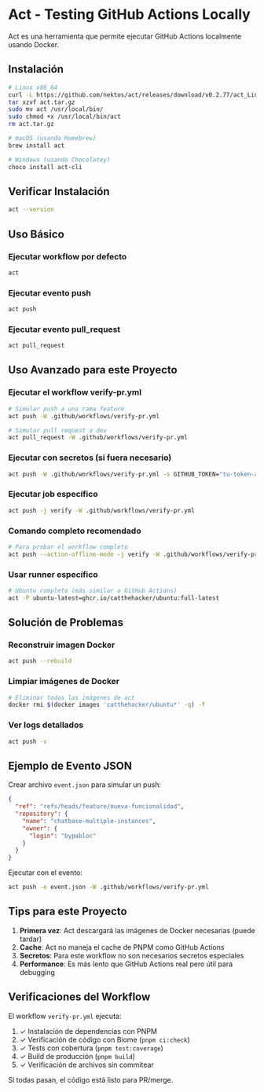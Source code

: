 # Act - Testing GitHub Actions Locally

Act es una herramienta que permite ejecutar GitHub Actions localmente usando Docker.

## Instalación

```bash
# Linux x86_64
curl -L https://github.com/nektos/act/releases/download/v0.2.77/act_Linux_x86_64.tar.gz -o act.tar.gz
tar xzvf act.tar.gz
sudo mv act /usr/local/bin/
sudo chmod +x /usr/local/bin/act
rm act.tar.gz

# macOS (usando Homebrew)
brew install act

# Windows (usando Chocolatey)
choco install act-cli
```

## Verificar Instalación

```bash
act --version
```

## Uso Básico

### Ejecutar workflow por defecto

```bash
act
```

### Ejecutar evento push

```bash
act push
```

### Ejecutar evento pull_request

```bash
act pull_request
```

## Uso Avanzado para este Proyecto

### Ejecutar el workflow verify-pr.yml

```bash
# Simular push a una rama feature
act push -W .github/workflows/verify-pr.yml

# Simular pull request a dev
act pull_request -W .github/workflows/verify-pr.yml
```

### Ejecutar con secretos (si fuera necesario)

```bash
act push -W .github/workflows/verify-pr.yml -s GITHUB_TOKEN="tu-token-aqui"
```

### Ejecutar job específico

```bash
act push -j verify -W .github/workflows/verify-pr.yml
```

### Comando completo recomendado

```bash
# Para probar el workflow completo
act push --action-offline-mode -j verify -W .github/workflows/verify-pr.yml -s GITHUB_TOKEN=""
```

### Usar runner específico

```bash
# Ubuntu completo (más similar a GitHub Actions)
act -P ubuntu-latest=ghcr.io/catthehacker/ubuntu:full-latest
```

## Solución de Problemas

### Reconstruir imagen Docker

```bash
act push --rebuild
```

### Limpiar imágenes de Docker

```bash
# Eliminar todas las imágenes de act
docker rmi $(docker images 'catthehacker/ubuntu*' -q) -f
```

### Ver logs detallados

```bash
act push -v
```

## Ejemplo de Evento JSON

Crear archivo `event.json` para simular un push:

```json
{
  "ref": "refs/heads/feature/nueva-funcionalidad",
  "repository": {
    "name": "chatbase-multiple-instances",
    "owner": {
      "login": "bypabloc"
    }
  }
}
```

Ejecutar con el evento:

```bash
act push -e event.json -W .github/workflows/verify-pr.yml
```

## Tips para este Proyecto

1. **Primera vez**: Act descargará las imágenes de Docker necesarias (puede tardar)
2. **Cache**: Act no maneja el cache de PNPM como GitHub Actions
3. **Secretos**: Para este workflow no son necesarios secretos especiales
4. **Performance**: Es más lento que GitHub Actions real pero útil para debugging

## Verificaciones del Workflow

El workflow `verify-pr.yml` ejecuta:

1. ✓ Instalación de dependencias con PNPM
2. ✓ Verificación de código con Biome (`pnpm ci:check`)
3. ✓ Tests con cobertura (`pnpm test:coverage`)
4. ✓ Build de producción (`pnpm build`)
5. ✓ Verificación de archivos sin commitear

Si todas pasan, el código está listo para PR/merge.